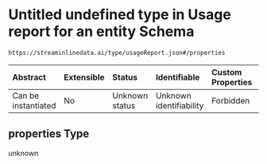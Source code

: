 # Untitled undefined type in Usage report for an entity Schema

```txt
https://streaminlinedata.ai/type/usageReport.json#/properties
```



| Abstract            | Extensible | Status         | Identifiable            | Custom Properties | Additional Properties | Access Restrictions | Defined In                                                          |
| :------------------ | :--------- | :------------- | :---------------------- | :---------------- | :-------------------- | :------------------ | :------------------------------------------------------------------ |
| Can be instantiated | No         | Unknown status | Unknown identifiability | Forbidden         | Allowed               | none                | [usageReport.json*](usagereport.md "open original schema") |

## properties Type

unknown

